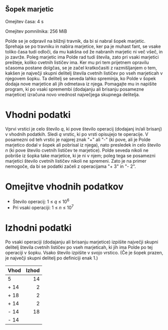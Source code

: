 ## Šopek marjetic

Omejitev časa: 4 s

Omejitev pomnilnika: 256 MiB

Polde se je odpravil na bližnji travnik, da bi si nabral šopek marjetic. Sprehaja se po travniku in nabira marjetice, ker pa je muhast fant, se vsake toliko časa tudi odloči, da mu kakšna od že nabranih marjetic ni več všeč, in jo zavrže. Poleg marjetic ima Polde rad tudi števila, zato pri vsaki marjetici prešteje, koliko cvetnih lističev ima. Ker mu pri tem prijetnem opravilu sčasoma postane dolgčas, se je začel kratkočasiti z razmišljanjem o tem, kakšen je največji skupni delitelj števila cvetnih lističev po vseh marjeticah v njegovem šopku. Ta delitelj se seveda lahko spreminja, ko Polde v šopek dodaja nove marjetice ali jih odmetava iz njega. Pomagajte mu in napišite program, ki po vsaki spremembi (dodajanju ali brisanju posamezne marjetice) izračuna novo vrednost največjega skupnega delitelja.

# Vhodni podatki

Vprvi vrstici je celo število <i>q</i>, ki pove število operacij (dodajanj in/ali brisanj) v vhodnih podatkih. Sledi <i>q</i> vrstic, ki po vrsti opisujejo te operacije. V posamezni od teh vrstic je najprej znak "+" ali "-" (ki pove, ali je Polde marjetico dodal v šopek ali pobrisal iz njega), nato presledek in celo število <i>n</i> (ki pove število cvetnih lističev te marjetice). Polde seveda nikoli ne pobriše iz šopka take marjetice, ki je ni v njem; poleg tega se posamezni marjetici število cvetnih lističev nikoli ne spremeni. Zato je na primer nemogoče, da bi se podatki začeli z operacijama "+ 3" in "- 2".

# Omejitve vhodnih podatkov

- Število operacij: 1 ≤ <i>q</i> ≤ 10<sup>6</sup>
- Pri vsaki operaciji: 1 ≤ <i>n</i> ≤ 10<sup>7</sup>

# Izhodni podatki

Po vsaki operaciji (dodajanju ali brisanju marjetice) izpišite največji skupni delitelj števila cvetnih lističev po vseh marjeticah, ki jih ima Polde po tej operaciji v šopku. Vsako število izpišite v svojo vrstico. (Če je šopek prazen, je največji skupni delitelj po definiciji enak 1.)

| <b>Vhod</b> | <b>Izhod</b> |
| :---------- | -----------: |
| 5           |           14 |
| + 14        |            2 |
| + 18        |            2 |
| + 14        |            2 |
| - 14        |           18 |
| - 14        |              |
